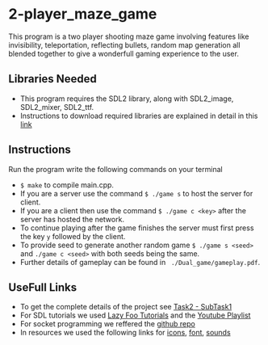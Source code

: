 # 2-player_maze_game
This program is a two player shooting maze game involving features like invisibility, teleportation, reflecting bullets, random map generation all blended together to give a wonderfull gaming experience to the user.

## Libraries Needed
* This program requires the SDL2 library, along with SDL2_image, SDL2_mixer, SDL2_ttf.
* Instructions to download required libraries are explained in detail in this [link](https://lazyfoo.net/tutorials/SDL/01_hello_SDL/index.php)

## Instructions
Run the program write the following commands on your terminal
* `$ make` to compile main.cpp.
* If you are a server use the command `$ ./game s` to host the server for client.
* If you are a client then use the command `$ ./game c <key>` after the server has hosted the network.
* To continue playing after the game finishes the server must first press the key `y` followed by the client.
* To provide seed to generate another random game `$ ./game s <seed>` and `./game c <seed>` with both seeds being the same.
* Further details of gameplay can be found in ` ./Dual_game/gameplay.pdf`.

## UseFull Links
* To get the complete details of the project see [Task2 - SubTask1](https://www.cse.iitd.ac.in/~rijurekha/cop290_2021.html)
* For SDL tutorials we used [Lazy Foo Tutorials](https://lazyfoo.net/tutorials/SDL/index.php) and the [Youtube Playlist](https://www.youtube.com/watch?v=QQzAHcojEKg&list=RDCMUCAM9ZPgEIdeHAsmG50wqL1g&start_radio=1&rv=QQzAHcojEKg&t=0)
* For socket programming we reffered the [github repo](https://github.com/maciejspychala/sdl-game)
* In resources we used the following links for [icons](https://www.iconsdb.com/), [font](https://www.1001freefonts.com/), [sounds](https://www.soundjay.com/)

